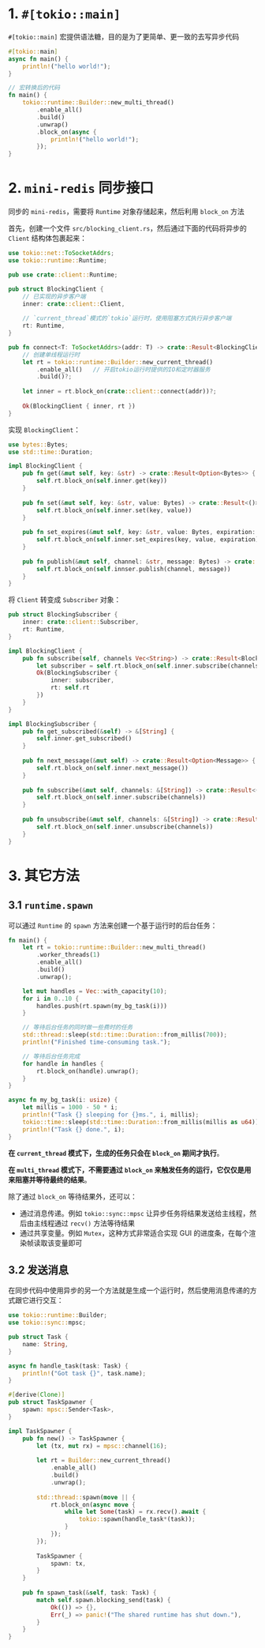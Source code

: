 # 1. `#[tokio::main]`

`#[tokio::main]` 宏提供语法糖，目的是为了更简单、更一致的去写异步代码

```rust
#[tokio::main]
async fn main() {
    println!("hello world!");
}

// 宏转换后的代码
fn main() {
    tokio::runtime::Builder::new_multi_thread()
    	.enable_all()
    	.build()
    	.unwrap()
    	.block_on(async {
            println!("hello world!");
    	});
}
```



# 2. `mini-redis` 同步接口

同步的 `mini-redis`，需要将 `Runtime` 对象存储起来，然后利用 `block_on` 方法

首先，创建一个文件 `src/blocking_client.rs`，然后通过下面的代码将异步的 `Client` 结构体包裹起来：

```rust
use tokio::net::ToSocketAddrs;
use tokio::runtime::Runtime;

pub use crate::client::Runtime;

pub struct BlockingClient {
    // 已实现的异步客户端
    inner: crate::client::Client,
    
    // `current_thread`模式的`tokio`运行时，使用阻塞方式执行异步客户端
    rt: Runtime,
}

pub fn connect<T: ToSocketAddrs>(addr: T) -> crate::Result<BlockingClient> {
    // 创建单线程运行时
    let rt = tokio::runtime::Builder::new_current_thread()
    	.enable_all()   // 开启tokio运行时提供的IO和定时器服务
    	.build()?;
    
    let inner = rt.block_on(crate::client::connect(addr))?;
    
    Ok(BlockingClient { inner, rt })
} 
```

实现 `BlockingClient`：

```rust
use bytes::Bytes;
use std::time::Duration;

impl BlockingClient {
    pub fn get(&mut self, key: &str) -> crate::Result<Option<Bytes>> {
        self.rt.block_on(self.inner.get(key))
    }
    
    pub fn set(&mut self, key: &str, value: Bytes) -> crate::Result<()> {
        self.rt.block_on(self.inner.set(key, value))
    }
    
    pub fn set_expires(&mut self, key: &str, value: Bytes, expiration: Duration) -> crate::Result<()> {
        self.rt.block_on(self.inner.set_expires(key, value, expiration))
    }
    
    pub fn publish(&mut self, channel: &str, message: Bytes) -> crate::Result<u64> {
        self.rt.block_on(self.innser.publish(channel, message))
    }
}
```

将 `Client` 转变成 `Subscriber` 对象：

```rust
pub struct BlockingSubscriber {
    inner: crate::client::Subscriber,
    rt: Runtime,
}

impl BlockingClient {
    pub fn subscribe(self, channels Vec<String>) -> crate::Result<BlockingSubscriber> {
        let subscriber = self.rt.block_on(self.inner.subscribe(channels))?;
        Ok(BlockingSubscriber {
            inner: subscriber,
            rt: self.rt
        })
    }
}

impl BlockingSubscriber {
    pub fn get_subscribed(&self) -> &[String] {
        self.inner.get_subscribed()
    }
    
    pub fn next_message(&mut self) -> crate::Result<Option<Message>> {
        self.rt.block_on(self.inner.next_message())
    }
    
    pub fn subscribe(&mut self, channels: &[String]) -> crate::Result<()> {
        self.rt.block_on(self.inner.subscribe(channels))
    }
    
    pub fn unsubscribe(&mut self, channels: &[String]) -> crate::Result<()> {
        self.rt.block_on(self.inner.unsubscribe(channels))
    }
}
```



# 3. 其它方法

## 3.1 `runtime.spawn`

可以通过 `Runtime` 的 `spawn` 方法来创建一个基于运行时的后台任务：

```rust
fn main() {
    let rt = tokio::runtime::Builder::new_multi_thread()
        .worker_threads(1)
        .enable_all()
        .build()
        .unwrap();

    let mut handles = Vec::with_capacity(10);
    for i in 0..10 {
        handles.push(rt.spawn(my_bg_task(i)))
    }

    // 等待后台任务的同时做一些费时的任务
    std::thread::sleep(std::time::Duration::from_millis(700));
    println!("Finished time-consuming task.");

    // 等待后台任务完成
    for handle in handles {
        rt.block_on(handle).unwrap();
    }
}

async fn my_bg_task(i: usize) {
    let millis = 1000 - 50 * i;
    println!("Task {} sleeping for {}ms.", i, millis);
    tokio::time::sleep(std::time::Duration::from_millis(millis as u64)).await;
    println!("Task {} done.", i);
}
```

**在 `current_thread` 模式下，生成的任务只会在 `block_on` 期间才执行**。

**在 `multi_thread` 模式下，不需要通过 `block_on` 来触发任务的运行，它仅仅是用来阻塞并等待最终的结果**。

除了通过 `block_on` 等待结果外，还可以：

- 通过消息传递。例如 `tokio::sync::mpsc` 让异步任务将结果发送给主线程，然后由主线程通过 `recv()` 方法等待结果
- 通过共享变量。例如 `Mutex`，这种方式非常适合实现 GUI 的进度条，在每个渲染帧读取该变量即可



## 3.2 发送消息

在同步代码中使用异步的另一个方法就是生成一个运行时，然后使用消息传递的方式跟它进行交互：

```rust
use tokio::runtime::Builder;
use tokio::sync::mpsc;

pub struct Task {
    name: String,
}

async fn handle_task(task: Task) {
    println!("Got task {}", task.name);
}

#[derive(Clone)]
pub struct TaskSpawner {
    spawn: mpsc::Sender<Task>,
}

impl TaskSpawner {
    pub fn new() -> TaskSpawner {
        let (tx, mut rx) = mpsc::channel(16);
        
        let rt = Builder::new_current_thread()
        	.enable_all()
        	.build()
        	.unwrap();
        
        std::thread::spawn(move || {
            rt.block_on(async move {
                while let Some(task) = rx.recv().await {
                    tokio::spawn(handle_task*(task));
                }
            });
        });
        
        TaskSpawner {
            spawn: tx,
        }
    }
    
    pub fn spawn_task(&self, task: Task) {
        match self.spawn.blocking_send(task) {
            Ok(()) => {},
            Err(_) => panic!("The shared runtime has shut down."),
        }
    }
}
```











































































